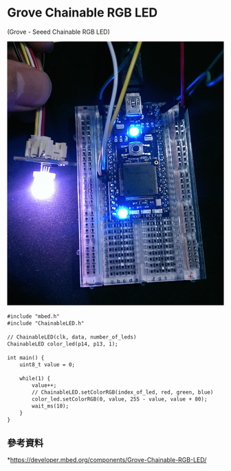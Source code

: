 # Grove Chainable RGB LED
(Grove - Seeed Chainable RGB LED)

![](RGB_LED.png)

```
#include "mbed.h"
#include "ChainableLED.h"
 
// ChainableLED(clk, data, number_of_leds)
ChainableLED color_led(p14, p13, 1);
 
int main() {
    uint8_t value = 0;
    
    while(1) {
        value++;
        // ChainableLED.setColorRGB(index_of_led, red, green, blue)
        color_led.setColorRGB(0, value, 255 - value, value + 80);
        wait_ms(10);
    }
}
```

## 參考資料
*https://developer.mbed.org/components/Grove-Chainable-RGB-LED/
